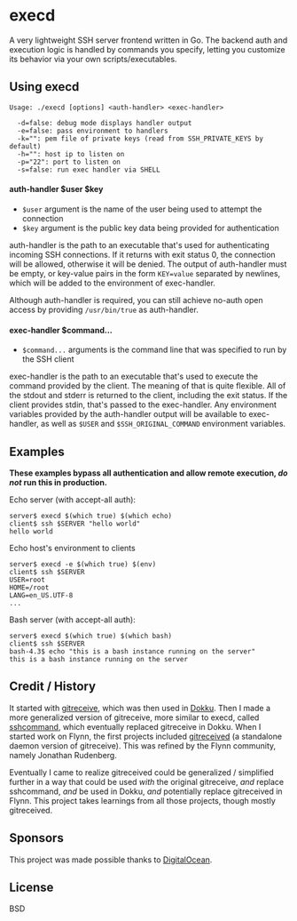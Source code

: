 # execd

A very lightweight SSH server frontend written in Go. The backend auth and execution logic is handled by commands you specify, letting you customize its behavior via your own scripts/executables.

## Using execd
```
Usage: ./execd [options] <auth-handler> <exec-handler>

  -d=false: debug mode displays handler output
  -e=false: pass environment to handlers
  -k="": pem file of private keys (read from SSH_PRIVATE_KEYS by default)
  -h="": host ip to listen on
  -p="22": port to listen on
  -s=false: run exec handler via SHELL
```


#### auth-handler $user $key

 * `$user` argument is the name of the user being used to attempt the connection
 * `$key` argument is the public key data being provided for authentication

auth-handler is the path to an executable that's used for authenticating incoming SSH connections. If it returns with exit status 0, the connection will be allowed, otherwise it will be denied. The output of auth-handler must be empty, or key-value pairs in the form `KEY=value` separated by newlines, which will be added to the environment of exec-handler.

Although auth-handler is required, you can still achieve no-auth open access by providing `/usr/bin/true` as auth-handler.


#### exec-handler $command...

 * `$command...` arguments is the command line that was specified to run by the SSH client

exec-handler is the path to an executable that's used to execute the command provided by the client. The meaning of that is quite flexible. All of the stdout and stderr is returned to the client, including the exit status. If the client provides stdin, that's passed to the exec-handler. Any environment variables provided by the auth-handler output will be available to exec-handler, as well as `$USER` and `$SSH_ORIGINAL_COMMAND` environment variables.


## Examples

**These examples bypass all authentication and allow remote execution, *do not* run this in production.**

Echo server (with accept-all auth):

```
server$ execd $(which true) $(which echo)
client$ ssh $SERVER "hello world"
hello world
```

Echo host's environment to clients

```
server$ execd -e $(which true) $(env)
client$ ssh $SERVER
USER=root
HOME=/root
LANG=en_US.UTF-8
...
```

Bash server (with accept-all auth):

```
server$ execd $(which true) $(which bash)
client$ ssh $SERVER
bash-4.3$ echo "this is a bash instance running on the server"
this is a bash instance running on the server
```


## Credit / History

It started with [gitreceive](https://github.com/progrium/gitreceive), which was then used in [Dokku](https://github.com/progrium/dokku). Then I made a more generalized version of gitreceive, more similar to execd, called [sshcommand](https://github.com/progrium/sshcommand), which eventually replaced gitreceive in Dokku. When I started work on Flynn, the first projects included [gitreceived](https://github.com/flynn/gitreceived) (a standalone daemon version of gitreceive). This was refined by the Flynn community, namely Jonathan Rudenberg. 

Eventually I came to realize gitreceived could be generalized / simplified further in a way that could be used *with* the original gitreceive, *and* replace sshcommand, *and* be used in Dokku, *and* potentially replace gitreceived in Flynn. This project takes learnings from all those projects, though mostly gitreceived.

## Sponsors

This project was made possible thanks to [DigitalOcean](http://digitalocean.com).

## License

BSD
